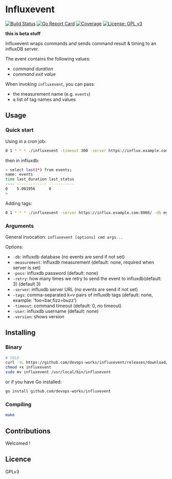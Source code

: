 # Influxevent

[![Build Status](https://travis-ci.org/devops-works/influxevent.svg?branch=master)](https://travis-ci.org/devops-works/influxevent)
[![Go Report Card](https://goreportcard.com/badge/github.com/devops-works/influxevent)](https://goreportcard.com/report/github.com/devops-works/influxevent)
[![Coverage](https://sonarcloud.io/api/project_badges/measure?project=influxevent&metric=coverage)](https://sonarcloud.io/dashboard?id=influxevent)
[![License: GPL v3](https://img.shields.io/badge/License-GPLv3-blue.svg)](https://www.gnu.org/licenses/gpl-3.0)

**this is beta stuff**

Influxevent wraps commands and sends command result & timing to an influxDB server.

The event contains the following values:

- *command duration*
- *command exit value*

When invoking `influxevent`, you can pass:

- the measurement name (e.g. `events`)
- a list of tag names and values

## Usage

### Quick start

Using in a cron job:

```bash
0 1 * * * ./influxevent -timeout 300 -server https://influx.example.com:8086/ -db mydb -measurement events -retry 3 /usr/local/bin/database_backup >> /var/log/backups.log 2>&1
```

then in influxdb:

```bash
> select last(*) from events;
name: events
time last_duration last_status
---- ------------- -----------
0    5.001956      0
> 
```

Adding tags:

```bash
0 1 * * * ./influxevent -server https://influx.example.com:8086/ -db mydb -measurement events --tags program=database_backup,db=foodb /usr/local/bin/database_backup foodb >> /var/log/backups.log 2>&1
```

### Arguments

General invocation: `influxevent [options] cmd args...`

Options:

- `-db`: influxdb database (no events are send if not set)
- `-measurement`: influxdb measurement (default: none, required when server is set)
- `-pass`: influxdb password (default: none)
- `-retry`: how many times we retry to send the event to influxdb(default: 3) (default 3)
- `-server`: influxdb server URL (no events are send if not set)
- `-tags`: comma-separated k=v pairs of influxdb tags (default: none, example: 'foo=bar,fizz=buzz')
- `-timeout`: command timeout (default: 0, no timeout)
- `-user`: influxdb username (default: none)
- `-version`: shows version

## Installing

### Binary

```bash
# YOLO
curl -sL https://github.com/devops-works/influxevent/releases/download/v0.1/influxevent-amd64-v0.1.gz -o - | gunzip > influxevent
chmod +x influxevent
sudo mv influxevent /usr/local/bin/influxevent
```

or if you have Go installed:

```bash
go install github.com/devops-works/influxevent
```

### Compiling

```bash
make
```

## Contributions

Welcomed !

## Licence

GPLv3